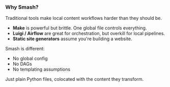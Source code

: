 ### Why Smash?

Traditional tools make local content workflows harder than they should be.

- **Make** is powerful but brittle. One global file controls everything.
- **Luigi / Airflow** are great for orchestration, but overkill for local pipelines.
- **Static site generators** assume you're building a website.

Smash is different:

- No global config
- No DAGs
- No templating assumptions

Just plain Python files, colocated with the content they transform.
